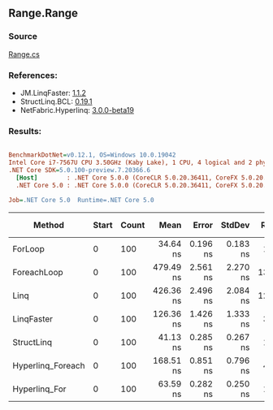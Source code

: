 ﻿## Range.Range

### Source
[Range.cs](../LinqBenchmarks/Range/Range.cs)

### References:
- JM.LinqFaster: [1.1.2](https://www.nuget.org/packages/JM.LinqFaster/1.1.2)
- StructLinq.BCL: [0.19.1](https://www.nuget.org/packages/StructLinq.BCL/0.19.1)
- NetFabric.Hyperlinq: [3.0.0-beta19](https://www.nuget.org/packages/NetFabric.Hyperlinq/3.0.0-beta19)

### Results:
``` ini

BenchmarkDotNet=v0.12.1, OS=Windows 10.0.19042
Intel Core i7-7567U CPU 3.50GHz (Kaby Lake), 1 CPU, 4 logical and 2 physical cores
.NET Core SDK=5.0.100-preview.7.20366.6
  [Host]        : .NET Core 5.0.0 (CoreCLR 5.0.20.36411, CoreFX 5.0.20.36411), X64 RyuJIT
  .NET Core 5.0 : .NET Core 5.0.0 (CoreCLR 5.0.20.36411, CoreFX 5.0.20.36411), X64 RyuJIT

Job=.NET Core 5.0  Runtime=.NET Core 5.0  

```
|            Method | Start | Count |      Mean |    Error |   StdDev | Ratio | RatioSD |  Gen 0 | Gen 1 | Gen 2 | Allocated | CacheMisses/Op | BranchMispredictions/Op |
|------------------ |------ |------ |----------:|---------:|---------:|------:|--------:|-------:|------:|------:|----------:|---------------:|------------------------:|
|           ForLoop |     0 |   100 |  34.64 ns | 0.196 ns | 0.183 ns |  1.00 |    0.00 |      - |     - |     - |         - |              0 |                       0 |
|       ForeachLoop |     0 |   100 | 479.49 ns | 2.561 ns | 2.270 ns | 13.84 |    0.09 | 0.0267 |     - |     - |      56 B |              1 |                       1 |
|              Linq |     0 |   100 | 426.36 ns | 2.496 ns | 2.084 ns | 12.30 |    0.11 | 0.0191 |     - |     - |      40 B |              0 |                       1 |
|        LinqFaster |     0 |   100 | 126.36 ns | 1.426 ns | 1.333 ns |  3.65 |    0.04 | 0.2027 |     - |     - |     424 B |              1 |                       1 |
|        StructLinq |     0 |   100 |  41.13 ns | 0.285 ns | 0.267 ns |  1.19 |    0.01 |      - |     - |     - |         - |              0 |                       0 |
| Hyperlinq_Foreach |     0 |   100 | 168.51 ns | 0.851 ns | 0.796 ns |  4.87 |    0.04 |      - |     - |     - |         - |              0 |                       0 |
|     Hyperlinq_For |     0 |   100 |  63.59 ns | 0.282 ns | 0.250 ns |  1.84 |    0.01 |      - |     - |     - |         - |              0 |                       0 |
